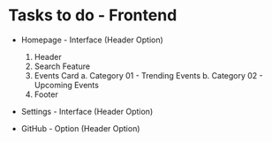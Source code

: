 # Tasks to do - Frontend 

- Homepage - Interface (Header Option)
  1. Header
  2. Search Feature
  3. Events Card
    a. Category 01 - Trending Events
    b. Category 02 - Upcoming Events
  4. Footer

- Settings - Interface (Header Option)

- GitHub - Option (Header Option)